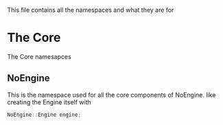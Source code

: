 This file contains all the namespaces and what they are for

# The Core 
The Core namesapces

## NoEngine
This is the namespace used for all the core components of NoEngine. like creating the Engine itself with
```cpp
NoEngine::Engine engine;
```